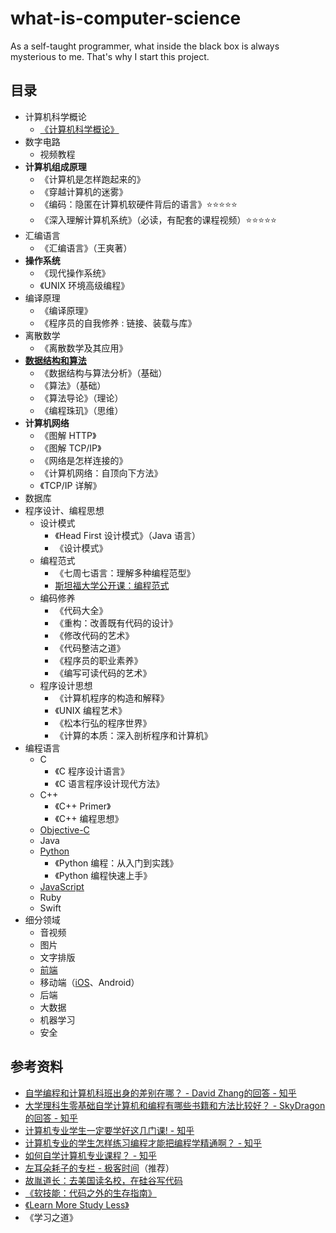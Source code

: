 # what-is-computer-science
As a self-taught programmer, what inside the black box is always mysterious to me. That's why I start this project. 

## 目录
- 计算机科学概论
  - [《计算机科学概论》](https://github.com/ShannonChenCHN/what-is-computer-science/issues/1)
- 数字电路
  - 视频教程
- **计算机组成原理**
  - 《计算机是怎样跑起来的》
  - 《穿越计算机的迷雾》
  - 《编码：隐匿在计算机软硬件背后的语言》⭐️⭐️⭐️⭐️⭐️
  - 《深入理解计算机系统》（必读，有配套的课程视频）⭐️⭐️⭐️⭐️⭐️
- 汇编语言
  - 《汇编语言》（王爽著）
- **操作系统**
  - 《现代操作系统》
  - 《UNIX 环境高级编程》
- 编译原理
  - 《编译原理》
  - 《程序员的自我修养 : 链接、装载与库》
- 离散数学
  - 《离散数学及其应用》
- **[数据结构和算法](https://github.com/ShannonChenCHN/algorithm-and-data-structure)**
  - 《数据结构与算法分析》（基础）
  - 《算法》（基础）
  - 《算法导论》（理论）
  - 《编程珠玑》（思维）
- **计算机网络**
  - 《图解 HTTP》
  - 《图解 TCP/IP》
  - 《网络是怎样连接的》
  - 《计算机网络：自顶向下方法》
  - 《TCP/IP 详解》
- 数据库
- 程序设计、编程思想
  - 设计模式
    - 《Head First 设计模式》（Java 语言）
    - 《设计模式》
  - 编程范式
    - 《七周七语言：理解多种编程范型》
    - [斯坦福大学公开课：编程范式](http://open.163.com/special/opencourse/paradigms.html)
  - 编码修养
    - 《代码大全》
    - 《重构：改善既有代码的设计》
    - 《修改代码的艺术》
    - 《代码整洁之道》
    - 《程序员的职业素养》
    - 《编写可读代码的艺术》
  - 程序设计思想
    - 《计算机程序的构造和解释》
    - 《UNIX 编程艺术》
    - 《松本行弘的程序世界》
    - 《计算的本质：深入剖析程序和计算机》
- 编程语言
  - C
    - 《C 程序设计语言》
    - 《C 语言程序设计现代方法》
  - C++
    - 《C++ Primer》
    - 《C++ 编程思想》
  - [Objective-C](https://github.com/ShannonChenCHN/iOSLevelingUp/issues/39)
  - Java
  - [Python](https://github.com/ShannonChenCHN/APythonTour)
    - 《Python 编程：从入门到实践》
    - 《Python 编程快速上手》
  - [JavaScript](https://github.com/ShannonChenCHN/AFrontEndWebDevTour/blob/master/learning-notes/JavaScript-learning-notes.md)
  - Ruby
  - Swift
- 细分领域
  - 音视频
  - 图片
  - 文字排版
  - [前端](https://github.com/ShannonChenCHN/AFrontEndWebDevTour)
  - 移动端（[iOS](https://github.com/ShannonChenCHN/iOSLevelingUp)、Android）
  - 后端
  - 大数据
  - 机器学习
  - 安全
  
  
## 参考资料
- [自学编程和计算机科班出身的差别在哪？ - David Zhang的回答 - 知乎](https://www.zhihu.com/question/67948916/answer/259965694)
- [大学理科生零基础自学计算机和编程有哪些书籍和方法比较好？ - SkyDragon的回答 - 知乎](https://www.zhihu.com/question/39512272/answer/81785112])
- [计算机专业学生一定要学好这几门课! - 知乎](https://zhuanlan.zhihu.com/p/36036331)
- [计算机专业的学生怎样练习编程才能把编程学精通啊？ - 知乎](https://www.zhihu.com/question/263445600)
- [如何自学计算机专业课程？ - 知乎](https://zhuanlan.zhihu.com/p/26804195)
- [左耳朵耗子的专栏 - 极客时间](https://time.geekbang.org/column/intro/48?code=VznxDnLQDX-vI3YOLFe1sRcB9fN-BYi8QhSJmMATsys%3D)（推荐）
- [故胤道长：去美国读名校，在硅谷写代码](http://m.quzhiboapp.com/?#!/intro/108?liveId=295%20%EF%BD%9E)
- [《软技能：代码之外的生存指南》](https://book.douban.com/subject/26835090/)
- [《Learn More Study Less》](https://book.douban.com/subject/11603298/)
- 《学习之道》

